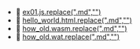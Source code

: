 * 📄 [ex01.js.replace(".md","")](ex01.js)
* 📄 [hello_world.html.replace(".md","")](hello_world.html)
* 📄 [how_old.wasm.replace(".md","")](how_old.wasm)
* 📄 [how_old.wat.replace(".md","")](how_old.wat)
